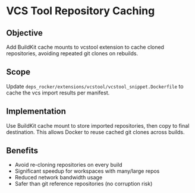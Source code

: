 # VCS Tool Repository Caching

## Objective
Add BuildKit cache mounts to vcstool extension to cache cloned repositories, avoiding repeated git clones on rebuilds.

## Scope
Update `deps_rocker/extensions/vcstool/vcstool_snippet.Dockerfile` to cache the vcs import results per manifest.

## Implementation
Use BuildKit cache mount to store imported repositories, then copy to final destination. This allows Docker to reuse cached git clones across builds.

## Benefits
- Avoid re-cloning repositories on every build
- Significant speedup for workspaces with many/large repos
- Reduced network bandwidth usage
- Safer than git reference repositories (no corruption risk)
